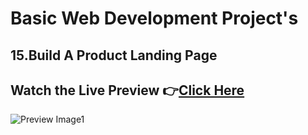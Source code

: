 # Basic Web Development Project's


## 15.Build A Product Landing Page


## Watch the Live Preview 👉[Click Here](https://sorcererchiragsingh.github.io/Web-Development-Projects/15-Product%20Landing%20Page)
![Preview Image1](https://github.com/SorcererChiragsingh/Web-Development-Projects/blob/main/15-Product%20Landing%20Page/preview1.png)
<!--
![Preview Image1]()
![Preview Image1]()
![Preview Image1]()
![Preview Image1]()
![Preview Image1]()
-->